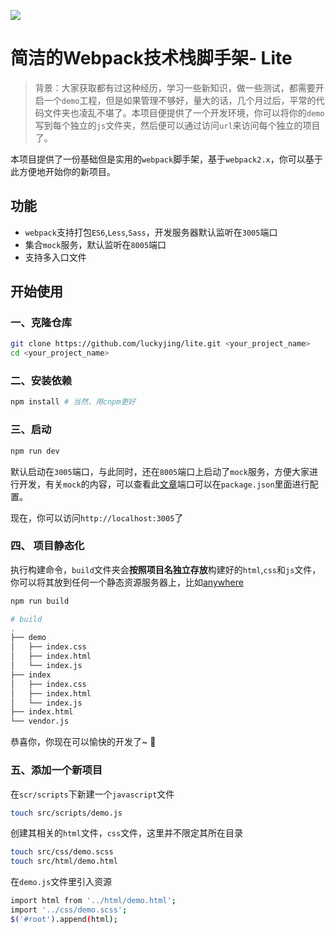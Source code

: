 ![](https://img.alicdn.com/tfs/TB1bEQzPVXXXXXqapXXXXXXXXXX-1358-960.png)

# 简洁的Webpack技术栈脚手架- Lite

> 背景：大家获取都有过这种经历，学习一些新知识，做一些测试，都需要开启一个`demo`工程，但是如果管理不够好，量大的话，几个月过后，平常的代码文件夹也凌乱不堪了。本项目便提供了一个开发环境，你可以将你的`demo`写到每个独立的`js`文件夹，然后便可以通过访问`url`来访问每个独立的项目了。

本项目提供了一份基础但是实用的`webpack`脚手架，基于`webpack2.x`，你可以基于此方便地开始你的新项目。

## 功能

- `webpack`支持打包`ES6`,`Less`,`Sass`，开发服务器默认监听在`3005`端口
- 集合`mock`服务，默认监听在`8005`端口
- 支持多入口文件

## 开始使用

### 一、克隆仓库

```bash
git clone https://github.com/luckyjing/lite.git <your_project_name>
cd <your_project_name>
```

### 二、安装依赖

```bash
npm install # 当然，用cnpm更好
```
### 三、启动

```bash
npm run dev
```

默认启动在`3005`端口，与此同时，还在`8005`端口上启动了`mock`服务，方便大家进行开发，有关`mock`的内容，可以查看此[文章](http://www.luckyjing.com/posts/front-end/mock2easy-middleware.html)端口可以在`package.json`里面进行配置。

现在，你可以访问`http://localhost:3005`了

### 四、 项目静态化

执行构建命令，`build`文件夹会**按照项目名独立存放**构建好的`html`,`css`和`js`文件，你可以将其放到任何一个静态资源服务器上，比如[anywhere](https://github.com/JacksonTian/anywhere)

```bash
npm run build

# build
.
├── demo
│   ├── index.css
│   ├── index.html
│   └── index.js
├── index
│   ├── index.css
│   ├── index.html
│   └── index.js
├── index.html
└── vendor.js
```

恭喜你，你现在可以愉快的开发了~ :thinking:

### 五、添加一个新项目

在`scr/scripts`下新建一个`javascript`文件
```sh
touch src/scripts/demo.js
```

创建其相关的`html`文件，`css`文件，这里并不限定其所在目录
```sh
touch src/css/demo.scss
touch src/html/demo.html
```

在`demo.js`文件里引入资源
```sh
import html from '../html/demo.html';
import '../css/demo.scss';
$('#root').append(html);
```

